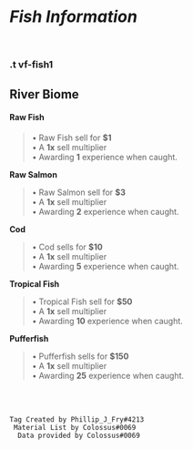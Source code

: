 # __***Fish Information***__<br><br>
### .t vf-fish1<br>
## River Biome<br>
#### ____Raw Fish____<br>
> • Raw Fish sell for __$1__<br>
> • A __1x__ sell multiplier<br>
> • Awarding __1__ experience when caught.<br>

____Raw Salmon____<br>
> • Raw Salmon sell for __$3__<br>
> • A __1x__ sell multiplier<br>
> • Awarding __2__ experience when caught.<br>

____Cod____<br>
> • Cod sells for __$10__<br>
> • A __1x__ sell multiplier<br>
> • Awarding __5__ experience when caught.<br>

____Tropical Fish____<br>
> • Tropical Fish sell for __$50__<br>
> • A __1x__ sell multiplier<br>
> • Awarding __10__ experience when caught.<br>

____Pufferfish____<br>
> • Pufferfish sells for __$150__<br>
> • A __1x__ sell multiplier<br>
> • Awarding __25__ experience when caught.<br>


<br><br>
  ```
Tag Created by Phillip_J_Fry#4213
   Material List by Colossus#0069
    Data provided by Colossus#0069
```
